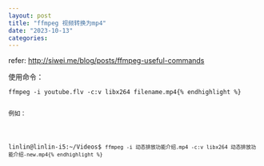 ```yaml
---
layout: post
title: "ffmpeg 视频转换为mp4"
date: "2023-10-13"
categories: 
---
```

<p>refer: <a href="http://siwei.me/blog/posts/ffmpeg-useful-commands">http://siwei.me/blog/posts/ffmpeg-useful-commands</a></p>

<p>使用命令：</p>

<pre>
<code>ffmpeg -i youtube.flv -c:v libx264 filename.mp4{% endhighlight %}

<p>例如：</p>

<pre>
linlin@linlin-i5:~/Videos$ <code>ffmpeg -i 动态排放功能介绍.mp4 -c:v libx264 动态排放功能介绍-new.mp4{% endhighlight %}

<p>&nbsp;</p>

